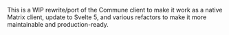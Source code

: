 This is a WIP rewrite/port of the Commune client to make it work as a native
Matrix client, update to Svelte 5, and various refactors to make it more maintainable and production-ready.
